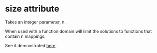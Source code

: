 # size attribute

Takes an integer parameter, n. 

When used with a function domain will limit the solutions to functions that contain n mappings.

See it demonstrated [here](https://github/conjure-cp/conjure/docs/notebooks/functionDemonstration.ipynb).